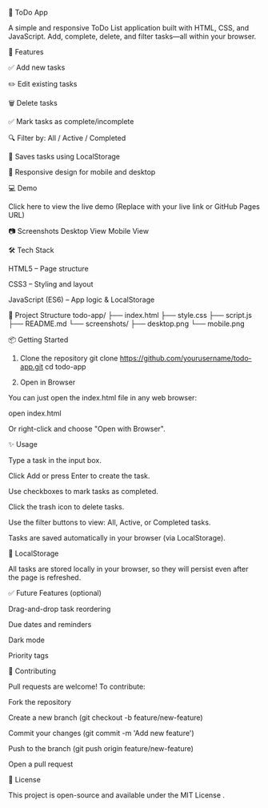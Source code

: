 📝 ToDo App

A simple and responsive ToDo List application built with HTML, CSS, and JavaScript. Add, complete, delete, and filter tasks—all within your browser.

🚀 Features

✅ Add new tasks

✏️ Edit existing tasks

🗑️ Delete tasks

✅ Mark tasks as complete/incomplete

🔍 Filter by: All / Active / Completed

💾 Saves tasks using LocalStorage

📱 Responsive design for mobile and desktop

💻 Demo

Click here to view the live demo
 (Replace with your live link or GitHub Pages URL)

📷 Screenshots
Desktop View	Mobile View

	
🛠️ Tech Stack

HTML5 – Page structure

CSS3 – Styling and layout

JavaScript (ES6) – App logic & LocalStorage

📁 Project Structure
todo-app/
├── index.html
├── style.css
├── script.js
├── README.md
└── screenshots/
    ├── desktop.png
    └── mobile.png

📦 Getting Started
1. Clone the repository
git clone https://github.com/yourusername/todo-app.git
cd todo-app

2. Open in Browser

You can just open the index.html file in any web browser:

open index.html


Or right-click and choose "Open with Browser".

✨ Usage

Type a task in the input box.

Click Add or press Enter to create the task.

Use checkboxes to mark tasks as completed.

Click the trash icon to delete tasks.

Use the filter buttons to view: All, Active, or Completed tasks.

Tasks are saved automatically in your browser (via LocalStorage).

📌 LocalStorage

All tasks are stored locally in your browser, so they will persist even after the page is refreshed.

✅ Future Features (optional)

Drag-and-drop task reordering

Due dates and reminders

Dark mode

Priority tags

🤝 Contributing

Pull requests are welcome!
To contribute:

Fork the repository

Create a new branch (git checkout -b feature/new-feature)

Commit your changes (git commit -m 'Add new feature')

Push to the branch (git push origin feature/new-feature)

Open a pull request

📄 License

This project is open-source and available under the MIT License
.
